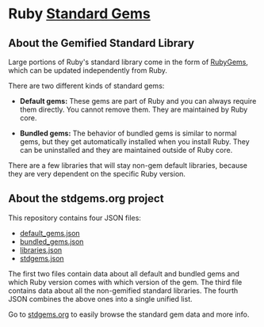 # Ruby [Standard Gems](https://stdgems.org)

## About the Gemified Standard Library

Large portions of Ruby's standard library come in the form of [RubyGems](https://rubygems.org), which can be updated independently from Ruby.

There are two different kinds of standard gems:

- **Default gems:** These gems are part of Ruby and you can always require them directly. You cannot remove them. They are maintained by Ruby core.

- **Bundled gems:** The behavior of bundled gems is similar to normal gems, but they get automatically installed when you install Ruby. They can be uninstalled and they are maintained outside of Ruby core.

There are a few libraries that will stay non-gem default libraries, because they are very dependent on the specific Ruby version.


## About the stdgems.org project

This repository contains four JSON files:

- [default_gems.json](/default_gems.json)
- [bundled_gems.json](/bundled_gems.json)
- [libraries.json](/libraries.json)
- [stdgems.json](/stdgems.json)

The first two files contain data about all default and bundled gems and which Ruby version comes with which version of the gem. The third file contains data about all the non-gemified standard libraries. The fourth JSON combines the above ones into a single unified list.

Go to [stdgems.org](https://stdgems.org) to easily browse the standard gem data and more info.
